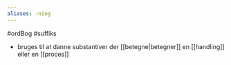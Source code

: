 ```yaml
---
aliases: -ning
---
```

#ordBog #suffiks 

- bruges til at danne substantiver der [[betegne|betegner]] en [[handling]] eller en [[proces]]
